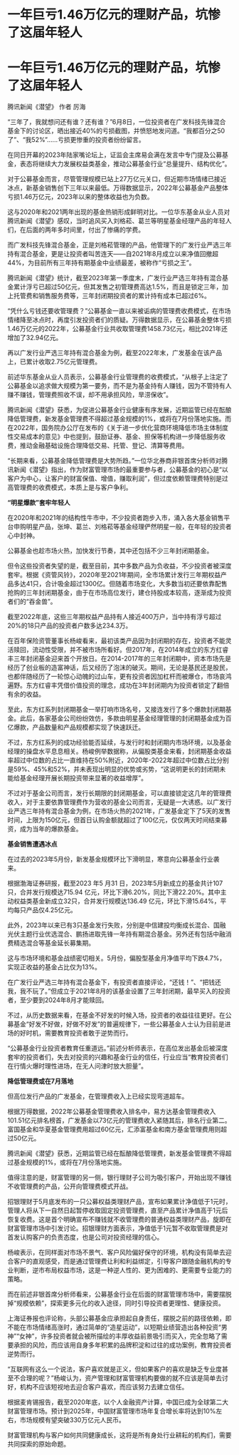 # 一年巨亏1.46万亿元的理财产品，坑惨了这届年轻人

# 一年巨亏1.46万亿元的理财产品，坑惨了这届年轻人

腾讯新闻《潜望》 作者 厉海

“三年了，我就想问还有谁？还有谁？”6月8日，一位投资者在广发科技先锋混合基金下的讨论区，晒出接近40%的亏损截图，并愤怒地发问道。“我都百分之50了”、“我52%”……亏损更惨重的投资者纷纷留言。

在同日开幕的2023年陆家嘴论坛上，证监会主席易会满在发言中专门提及公募基金，表态将继续大力发展权益类基金，推动公募基金行业“总量提升、结构优化”。

对于公募基金而言，尽管管理规模已站上27万亿元关口，但近期市场情绪已接近冰点，新基金销售创下三年以来最低。万得数据显示，2022年公募基金产品整体亏损1.46万亿元，2023年以来的整体收益也为负数。

这与2020年和2021两年出现的基金热销形成鲜明对比。一位华东基金从业人员对腾讯新闻《潜望》感叹，当时追风买入刘格菘、葛兰等明星基金经理产品的年轻人们，在后面的两年多时间里，付出了惨痛的学费。

而广发科技先锋混合基金，正是刘格菘管理的产品，他管理下的广发行业严选三年持有混合基金，更是让投资者叫苦连天——自2021年8月成立以来净值回撤超44%，为目前所有三年持有期基金中业绩最差，被称作“亏损之王”。

腾讯新闻《潜望》统计，截至2023年第一季度末，广发行业严选三年持有混合基金累计浮亏已超过50亿元，但其发售之初管理费高达1.5%，而且是锁定三年，加上托管费和销售服务费等，三年封闭期投资者的累计持有成本已超过6%。

“凭什么亏钱还要收管理费？”公募基金一直以来被诟病的管理费收费模式，在市场情绪降至冰点时，再度引发投资者们的质疑。万得数据显示，在公募基金整体亏损1.46万亿元的2022年，公募基金行业共收取管理费1458.73亿元，相比2021年还增加了32.94亿元。

再以广发行业严选三年持有混合基金为例，截至2022年末，广发基金在该产品上，已累计收取2.75亿元管理费。

前述华东基金从业人员表示，公募基金行业管理费的收费模式，“从根子上注定了公募基金以追求做大规模为第一要务，而不是为基金持有人赚钱，因为不管持有人赚不赚钱，管理费照收不误，却不用承担风险，旱涝保收”。

腾讯新闻《潜望》获悉，为促进公募基金行业健康有序发展，近期监管已经在酝酿降低管理费，新发基金管理费不得超过基金规模的1%，或将在7月份落地实施。而在2022年，国务院办公厅在发布的《关于进一步优化营商环境降低市场主体制度性交易成本的意见》中也提到，鼓励证券、基金、担保等机构进一步降低服务收费，推动金融基础设施合理降低交易、托管、登记、清算等费用。

“长期来看，公募基金降低管理费是大势所趋。”一位华北券商非银首席分析师对腾讯新闻《潜望》指出，作为财富管理市场的最重要参与者，公募基金的初心是“以客户为中心，让客户的财富保值、增值，赚取利润”，但过度依赖管理费特别是过高管理费的收费模式，本质上是与客户争利。

**“明星爆款”套牢年轻人**

在2020年和2021年的结构性牛市中，不少投资者跑步入市，涌入各大基金销售平台申购明星产品，张坤、葛兰、刘格菘等基金经理俨然明星一般，在年轻的投资者心中封神。

公募基金也趁市场火热，加快发行节奏，其中还包括不少三年封闭期基金。

但令这些投资者失望的是，截至目前，其中多数产品为负收益，不少投资者被深度套牢。根据《资管风铃》，2020年至2021年期间，全市场累计发行三年期权益产品多达41只，合计吸金超过1300亿。但随着市场变化，大多数当初还要依靠配售抢购的三年封闭期基金，由于在市场高位发行，建仓持股成本较高，逐渐成为投资者们的“吞金兽”。

截至2022年底，这些三年期权益产品持有人接近400万户，当中持有浮亏超过20%的18只产品的投资者户数多达234.3万。

在百年保险资管董事长杨峻看来，最初该类产品因为封闭期的存在，投资者不能灵活赎回，流动性受限，并不被市场所看好。但2017年，在2014年成立的东方红睿丰三年封闭基金迎来首个开放日。在2014-2017年的三年封闭期中，资本市场先是经历了创业板的造富神话，后又经历了泡沫的破灭。期间，无论是基民还是股民，也都伴随经历了一轮惊心动魄的过山车，更有投资者因加杠杆而被爆仓，市场哀鸿遍野。东方红睿丰凭借价值投资的理念，成功在3年封闭期内为投资者锁定了翻倍有余的收益。

至此，东方红系列封闭期基金一举打响市场名号，又接连发行了多个爆款封闭期基金。此后，各家基金公司纷纷效仿，多款由明星基金经理管理的封闭期基金成为百亿爆款，产品数量和产品规模都实现了快速跃迁。

不过，东方红系列的成功经验能否延续，与发行时和封闭期内市场环境，以及基金经理的操盘水平息息相关。杨峻例举数据称，从偏股类基金来看，封闭期基金收益率超过中位数的占比一直维持在50%附近，2020年-2022年超过中位数占比分别是59%、45%和52%，并未表现出明显的优势或劣势，“这说明更长的封闭期未能给基金经理开展长期投资带来显著的收益增厚”。

不过对于基金公司而言，发行长期限的封闭期基金，可以直接锁定这几年的管理费收入，对于主要依靠管理费作为营收的基金公司而言，无疑是一大诱惑。以广发行业严选三年持有混合基金为例，在市场火热的2021年，广发基金定下了5天的发售时间，上限为150亿元，但首日认购金额就超过了100亿元，仅仅两天时间结束募资，成为当年的爆款基金。

**基金销售遭遇冰点**

在过去的2023年5月份，新发基金规模环比下滑明显，寒意向公募基金行业袭来。

根据渤海证券研报，截至2023 年5 月31 日，2023年5月新成立的基金共计107只，合并发行规模达715.94
亿元，环比下滑6.20%，同比下滑22.20%。其中主动权益类基金新成立32只，合并发行规模达136.49
亿元，环比下滑15.64%，平均每只产品仅4.25亿元。

此外，2023年以来已有3只基金发行失败，分别是中信建投均衡成长混合、国融光伏主题行业优选混合、鹏扬进取先锋一年持有期混合基金。另外还有包括中融消费精选混合等基金延长募集期。

这与市场环境和基金战绩密切相关。5月份，偏股型基金月净值平均下跌4.7%，实现正收益的基金占比仅为13%。

在广发行业严选三年持有混合基金下，有投资者直接评论，“还钱！”、“把钱还我，我不玩了。”但成立于2021年8月的该基金设置了三年封闭期，最早买入的投资者，至少要到2024年8月才能赎回。

不过，从历史数据来看，在基金不好发的时候入场，投资者的收益往往更好。在公募基金“好发不好做，好做不好发”的普遍规律下，一些公募基金人士认为目前是进场的好时机，需要教育投资者敢于逆势而行。

“公募基金行业投资者教育任重道远。”前述分析师表示，在高位发出基金后被深度套牢的投资者们，失去对投资的兴趣和基金行业的信任，行业应当“教育投资者们在行情火爆时理性进场，在无人问津时放大胆量”。

**降低管理费或在7月落地**

但高位发行产品的广发基金，在管理费收入上已经实现弯道超车。

根据万得数据，2022年公募基金管理费收入排名中，易方达基金管理费收入101.51亿元排名榜首，广发基金以73亿元的管理费收入紧随其后，排名行业第二。富国基金和华夏基金管理费用超过60亿元，汇添富基金和南方基金管理费用则超过50亿元。

腾讯新闻《潜望》获悉，近期监管已经在酝酿降低管理费，新发基金管理费不得超过基金规模的1%，或将在7月份落地实施。

值得注意的是，财富管理的另一侧，银行理财子公司为吸引客户，开始出现不赚钱不收管理费的产品，公开向管理费模式开战。

招银理财于5月底发布的一只公募权益类理财产品，宣布如果累计净值低于1元时，管理人将从下一自然日起暂停收取固定投资管理费，直至产品累计净值高于1元后恢复收费。这是首个明确宣布不赚钱就不收管理费的普通权益类理财产品，旋即在财富管理市场中引发讨论。招银理财方面表示，净值低于1元暂不收取管理费是对首发认购客户的负责态度，也是公司对投资经理的信心。

杨峻表示，在同样面对市场不景气、客户风险偏好保守的环境，机构没有简单去迎合客户的直观感受，而是通过管理费让利和利益绑定，引导客户跟随金融机构的专业判断，逆市布局权益市场，这是一种逆人性的、更为困难的、更需要专业能力的策略。

而在前述非银首席分析师看来，公募基金行业在后面的财富管理市场中，需要摆脱掉“规模依赖”，探索更多元化的收入途径，同时引导投资者更理性、健康投资。

上海证券报也评论称，头部公募基金应承担起自身责任，摆脱之前的路径依赖，即不能在市场情绪高涨时，通过简单的“造星运动”，以短期业绩营造出各种投资“男神”“女神”，许多投资者就会被所描绘的丰厚收益前景吸引而买入，完全忽略了需要承担的风险，而应该用自身多年积累的品牌积淀和过往的成功案例，教育投资者逆势而行。

“互联网有这么一个说法，客户喜欢就是正义，但如果客户的喜欢是缺乏专业度甚至不合理的呢？”杨峻认为，资产管理和财富管理机构要做的就不应该是简单去讨好，机构不应该短视地去迎合客户喜欢，而应该努力去建立信任。

根据麦肯锡报告，截至2020年底，以个人金融资产计算，中国已成为全球第二大财富管理市场。预计到2025年，中国财富管理市场年复合增长率将达到10%左右，市场规模有望突破330万亿元人民币。

财富管理机构与客户如何共同健康成长，这将是所有身处行业耕耘的机构们，需要共同探索的原始命题。

